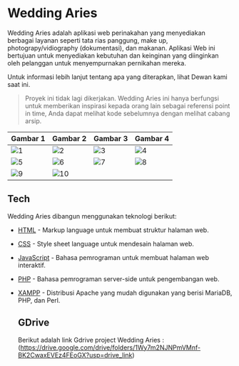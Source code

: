 # Wedding Aries

Wedding Aries adalah aplikasi web perinakahan yang menyediakan berbagai layanan seperti tata rias panggung, make up, photograpy/vidiography (dokumentasi), dan makanan. Aplikasi Web ini bertujuan untuk menyediakan kebutuhan dan keinginan yang diinginkan oleh pelanggan untuk menyempurnakan pernikahan mereka.

Untuk informasi lebih lanjut tentang apa yang diterapkan, lihat Dewan kami saat ini.

> Proyek ini tidak lagi dikerjakan. Wedding Aries ini hanya berfungsi untuk memberikan inspirasi kepada orang lain sebagai referensi point in time, Anda dapat melihat kode sebelumnya dengan melihat cabang arsip.

| Gambar 1 | Gambar 2 | Gambar 3 | Gambar 4 |
|----------|----------|----------|----------|
| ![1](https://github.com/user-attachments/assets/efaf5e2b-f412-4cf1-9012-e42aeaf3f526) | ![2](https://github.com/user-attachments/assets/4b74a85c-a1b7-47a4-89ff-e40387bf7c20) | ![3](https://github.com/user-attachments/assets/8bede3cd-5851-4ddb-a553-e9937f1d82e6) | ![4](https://github.com/user-attachments/assets/e251415c-f629-4b0d-b851-b473cdd007d8) |
| ![5](https://github.com/user-attachments/assets/b7f73d9c-cce0-40b6-8c6c-74c7f0471b85) | ![6](https://github.com/user-attachments/assets/30c022d1-de5d-433e-86fe-09cec886f621) | ![7](https://github.com/user-attachments/assets/031cde98-aa3c-47a7-8361-1bd5b3529838) | ![8](https://github.com/user-attachments/assets/c1df2501-f5cf-4a32-bd12-c26fb29a833d) |
| ![9](https://github.com/user-attachments/assets/1b786c83-3261-4655-a87c-b5e16e4bc8f0) | ![10](https://github.com/user-attachments/assets/d410f862-ebb6-4f51-a34e-cc923a7280a5) |          |          |

## Tech

Wedding Aries dibangun menggunakan teknologi berikut:

- [HTML](https://developer.mozilla.org/en-US/docs/Web/HTML) - Markup language untuk membuat struktur halaman web.
- [CSS](https://developer.mozilla.org/en-US/docs/Web/CSS) - Style sheet language untuk mendesain halaman web.
- [JavaScript](https://developer.mozilla.org/en-US/docs/Web/JavaScript) - Bahasa pemrograman untuk membuat halaman web interaktif.
- [PHP](https://www.php.net/) - Bahasa pemrograman server-side untuk pengembangan web.
- [XAMPP](https://www.apachefriends.org/index.html) - Distribusi Apache yang mudah digunakan yang berisi MariaDB, PHP, dan Perl.


  ## GDrive
  Berikut adalah link Gdrive project Wedding Aries : (https://drive.google.com/drive/folders/1Wy7m2NJNPmVMnf-BK2CwaxEVEz4FEoGX?usp=drive_link)
